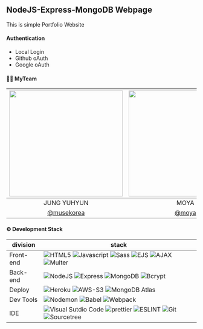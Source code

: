 ## NodeJS-Express-MongoDB Webpage

This is simple Portfolio Website

#### Authentication 
- Local Login
- Github oAuth
- Google oAuth

#### 👯‍♀️ MyTeam

|<img src="https://user-images.githubusercontent.com/77679025/147853577-34c28407-c73d-4200-b588-a7703081b35a.jpg" width=300 height=280/>|<img src="https://user-images.githubusercontent.com/77679025/147854954-8e319a11-d819-4db9-a57e-7c7f2c9005dd.jpg"  width=300 height=280//>|<img src="https://user-images.githubusercontent.com/77679025/147855037-4adb2a85-6f28-49bd-afa6-4e443aa8321e.jpg"  width=300 height=280//>|<img src="https://user-images.githubusercontent.com/77679025/147853557-3cda66da-134d-402c-a004-0d5a895852d8.jpg"  width=300 height=280//>|
|:-:|:-:|:-:|:-:|
|JUNG YUHYUN|MOYA|BAOZI|NICAI|
| [@musekorea](https://github.com/musekorea) | [@moya](https://github.com/code-me-co) | [@baozi](https://github.com/code-me-co) | [@nicai](https://github.com/code-me-co)

####  ⚙️ Development Stack

| division        | stack                             |
| --------------- | --------------------------------- |
| Front-end       | ![HTML5](https://img.shields.io/badge/HTML5-red?logo=HTML5) ![Javascript](https://img.shields.io/badge/javascript-ES6-yellow?logo=javascript) ![Sass](https://img.shields.io/badge/Sass-v1.43.3-pink?logo=Sass) ![EJS](https://img.shields.io/badge/EJS-3.1.6-6DB33F) ![AJAX](https://img.shields.io/badge/AJAX-fetch-white?logo=multer) ![Multer](https://img.shields.io/badge/Multer-v1.4.3-4D97FF?logo=multer) |
| Back-end        | ![NodeJS](https://img.shields.io/badge/node.js-v16.13.1-339933?logo=node.js) ![Express](https://img.shields.io/badge/Express-v4.17.1-9cf?logo=express)  ![MongoDB](https://img.shields.io/badge/MongoDB-v4.1.2-47A248?logo=MongoDB) ![Bcrypt](https://img.shields.io/badge/bcrypt-v5.0.1-skyblue?logo=bcrypt)  |   
| Deploy      | ![Heroku](https://img.shields.io/badge/Heroku-blue?logo=Heroku) ![AWS-S3](https://img.shields.io/badge/AWS-S3-FFB71B?logo=AmazonAWS) ![MongoDB Atlas](https://img.shields.io/badge/MongoDB-Atlas-&color=brightgreen)  |
| Dev Tools | ![Nodemon](https://img.shields.io/badge/Nodemon-v2.0.12-76D04B?logo=Nodemon)  ![Babel](https://img.shields.io/badge/babel-v7.15.5-yellow?logo=babel) ![Webpack](https://img.shields.io/badge/webpack-v5.6.0-skyblue?logo=webpack)  
| IDE      |   ![Visual Sutdio Code](https://img.shields.io/badge/VisualStudioCode-purple?logo=VisualStudioCode) ![prettier](https://img.shields.io/badge/prettier-40B5A4?logo=prettier)     ![ESLINT](https://img.shields.io/badge/ESLint-blue?logo=ESLint) ![Git](https://img.shields.io/badge/Git-red?logo=Git) ![Sourcetree](https://img.shields.io/badge/SourceTree-blue?logo=Sourcetree)   |

